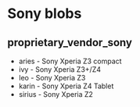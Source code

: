 # Sony blobs
## proprietary_vendor_sony

* aries - Sony Xperia Z3 compact
* ivy - Sony Xperia Z3+/Z4
* leo - Sony Xperia Z3
* karin - Sony Xperia Z4 Tablet
* sirius - Sony Xperia Z2
